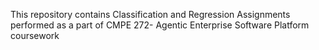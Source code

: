 This repository contains Classification and Regression Assignments performed as a part of CMPE 272- Agentic Enterprise Software Platform coursework

